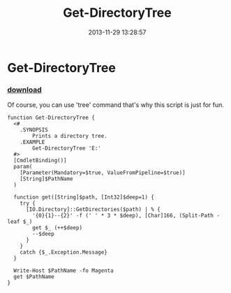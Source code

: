 ﻿---
pid:            4658
parent:         0
children:       
poster:         greg zakharov
title:          Get-DirectoryTree
date:           2013-11-29 13:28:57
description:    Of course, you can use 'tree' command that's why this script is just for fun.
format:         posh
---

# Get-DirectoryTree

### [download](4658.ps1)  

Of course, you can use 'tree' command that's why this script is just for fun.

```posh
function Get-DirectoryTree {
  <#
    .SYNOPSIS
        Prints a directory tree.
    .EXAMPLE
        Get-DirectoryTree 'E:'
  #>
  [CmdletBinding()]
  param(
    [Parameter(Mandatory=$true, ValueFromPipeline=$true)]
    [String]$PathName
  )
  
  function get([String]$path, [Int32]$deep=1) {
    try {
      [IO.Directory]::GetDirectories($path) | % {
        '{0}{1}--{2}' -f (' ' * 3 * $deep), [Char]166, (Split-Path -leaf $_)
        get $_ (++$deep)
        --$deep
      }
    }
    catch {$_.Exception.Message}
  }
  
  Write-Host $PathName -fo Magenta
  get $PathName
}
```
